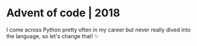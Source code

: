 # Advent of code | 2018
I come across Python pretty often in my career but never really dived into the language, so let's change that! ✨
